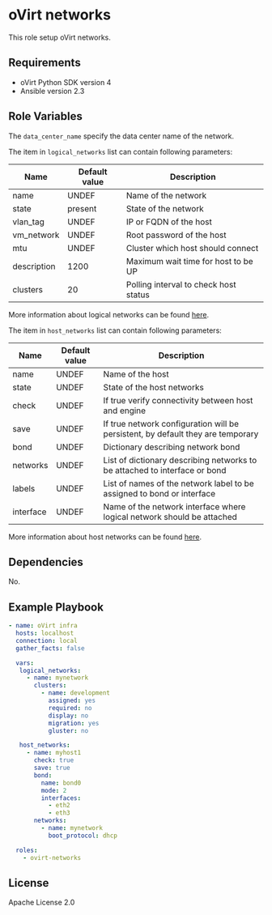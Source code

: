 oVirt networks
==============

This role setup oVirt networks.

Requirements
------------

 * oVirt Python SDK version 4
 * Ansible version 2.3

Role Variables
--------------

The `data_center_name` specify the data center name of the network.

The item in `logical_networks` list can contain following parameters:

| Name          | Default value  | Description                           |
|---------------|----------------|---------------------------------------|
| name          | UNDEF          | Name of the network                   |
| state         | present        | State of the network                  |
| vlan_tag      | UNDEF          | IP or FQDN of the host                |
| vm_network    | UNDEF          | Root password of the host             |
| mtu           | UNDEF          | Cluster which host should connect     |
| description   | 1200           | Maximum wait time for host to be UP   |
| clusters      | 20             | Polling interval to check host status |

More information about logical networks can be found [here](http://docs.ansible.com/ansible/ovirt_networks_module.html).

The item in `host_networks` list can contain following parameters:

| Name          | Default value  | Description                           |
|---------------|----------------|---------------------------------------|
| name          | UNDEF          | Name of the host                      |
| state         | UNDEF          | State of the host networks            |
| check         | UNDEF          | If true verify connectivity between host and engine |
| save          | UNDEF          | If true network configuration will be persistent, by default they are temporary |
| bond          | UNDEF          | Dictionary describing network bond |
| networks      | UNDEF          | List of dictionary describing networks to be attached to interface or bond |
| labels        | UNDEF          | List of names of the network label to be assigned to bond or interface |
| interface     | UNDEF          | Name of the network interface where logical network should be attached |

More information about host networks can be found [here](http://docs.ansible.com/ansible/ovirt_host_networks_module.html).

Dependencies
------------

No.

Example Playbook
----------------

```yaml
- name: oVirt infra
  hosts: localhost
  connection: local
  gather_facts: false

  vars:
   logical_networks:
     - name: mynetwork
       clusters:
         - name: development
           assigned: yes
           required: no
           display: no
           migration: yes
           gluster: no

   host_networks:
     - name: myhost1
       check: true
       save: true
       bond:
         name: bond0
         mode: 2
         interfaces:
           - eth2
           - eth3
       networks:
         - name: mynetwork
           boot_protocol: dhcp

  roles:
    - ovirt-networks
```

License
-------

Apache License 2.0
